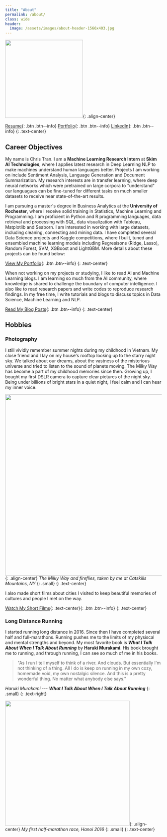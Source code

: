 ```yaml
---
title: "About"
permalink: /about/
class: wide
header:
  image: /assets/images/about-header-1566x403.jpg 
---
```


<img src="https://chriskhanhtran.github.io/assets/images/about-me-600x600.png" width="250">{: .align-center}

[Resume](https://chriskhanhtran.github.io/pdf/resume.pdf){: .btn .btn--info} [Portfolio](https://chriskhanhtran.github.io/portfolio/){: .btn .btn--info} [LinkedIn](https://www.linkedin.com/in/chriskhanhtran/){: .btn .btn--info}
{: .text-center}

## Career Objectives
My name is Chris Tran. I am a **Machine Learning Research Intern** at **Skim AI Technologies**, where I applies latest research in Deep Learning NLP to make machines understand human languages better. Projects I am working on include Sentiment Analysis, Language Generation and Document Summarization. My research interests are in transfer learning, where deep neural networks which were pretrained on large corpora to "understand" our languagues can be fine-tuned for different tasks on much smaller datasets to receive near state-of-the-art results.

I am pursuing a master's degree in Business Analytics at the **University of Rochester**, where I receive solid training in Statistics, Machine Learning and Programming. I am proficient in Python and R programming languages, data retrieval and processing with SQL, data visualization with Tableau, Matplotlib and Seaborn. I am interested in working with large datasets, including cleaning, connecting and mining data. I have completed several Data Science projects and Kaggle competitions, where I built, tuned and ensembled machine learning models including Regresisons (Ridge, Lasso), Random Forest, SVM, XGBoost and LightGBM. More details about these projects can be found below:

[View My Portfolio](https://chriskhanhtran.github.io/portfolio/){: .btn .btn--info}
{: .text-center}

When not working on my projects or studying, I like to read AI and Machine Learning blogs. I am learning so much from the AI community, where knowledge is shared to challenge the boundary of computer intelligence. I also like to read research papers and write codes to reproduce research findings. In my free time, I write tutorials and blogs to discuss topics in Data Science, Machine Learning and NLP.

[Read My Blog Posts](https://chriskhanhtran.github.io/posts/){: .btn .btn--info}
{: .text-center}

## Hobbies
### Photography
I still vividly remember summer nights during my childhood in Vietnam. My close friend and I lay on my house's rooftop looking up to the starry night sky. We talked about our dreams, about the vastness of the misterious universe and tried to listen to the sound of planets moving. The Milky Way has become a part of my childhood memories since then. Growing up, I bought my first DSLR camera to capture clear pictures of the night sky. Being under billions of bright stars in a quiet night, I feel calm and I can hear my inner voice.

<img src="https://chriskhanhtran.github.io/assets/images/milkyway-1280x853.jpg" width="580">{: .align-center}
*The Milky Way and fireflies, taken by me at Catskills Mountains, NY*
{: .small}
{: .text-center}

I also made short films about cities I visited to keep beautiful memories of cultures and people I met on the way.

[Watch My Short Films](https://chriskhanhtran.github.io/films/){: .text-center}{: .btn .btn--info}
{: .text-center}

### Long Distance Running
I started running long distance in 2016. Since then I have completed several half and full-marathons. Running pushes me to the limits of my physiscal and mental strengths and beyond. My most favorite book is ***What I Talk About When I Talk About Running*** by **Haruki Murakami**. His book brought me to running, and through running, I can see so much of me in his books.

> "As I run I tell myself to think of a river. And clouds. But essentially I'm not thinking of a thing. All I do is keep on running in my own cozy, homemade void, my own nostalgic silence. And this is a pretty wonderful thing. No matter what anybody else says."

<cite>Haruki Murakami</cite> --- ***What I Talk About When I Talk About Running***
{: .small}
{: .text-right}

<img src="https://chriskhanhtran.github.io/assets/images/lbm-2016.jpg" width="400">{: .align-center}
*My first half-marathon race, Hanoi 2016*
{: .small}
{: .text-center}
